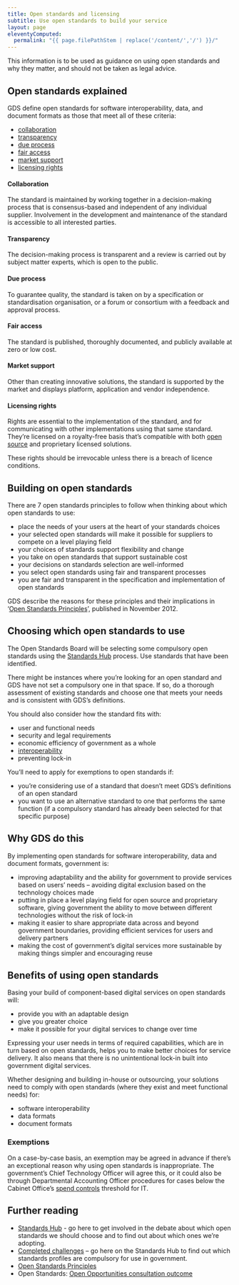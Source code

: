 ```yaml
---
title: Open standards and licensing
subtitle: Use open standards to build your service
layout: page
eleventyComputed:
  permalink: "{{ page.filePathStem | replace('/content/','/') }}/"
---
```


This information is to be used as guidance on using open standards and why they matter, and should not be taken as legal advice.

## Open standards explained

GDS define open standards for software interoperability, data, and document formats as those that meet all of these criteria:

- [collaboration](#collaboration)
- [transparency](#transparency)
- [due process](#due-process)
- [fair access](#fair-access)
- [market support](#market-support)
- [licensing rights](#licensing-rights)

#### Collaboration

The standard is maintained by working together in a decision-making process that is consensus-based and independent of any individual supplier. Involvement in the development and maintenance of the standard is accessible to all interested parties.

#### Transparency

The decision-making process is transparent and a review is carried out by subject matter experts, which is open to the public.

#### Due process

To guarantee quality, the standard is taken on by a specification or standardisation organisation, or a forum or consortium with a feedback and approval process.

#### Fair access

The standard is published, thoroughly documented, and publicly available at zero or low cost.

#### Market support

Other than creating innovative solutions, the standard is supported by the market and displays platform, application and vendor independence.

#### Licensing rights

Rights are essential to the implementation of the standard, and for communicating with other implementations using that same standard. They’re licensed on a royalty-free basis that’s compatible with both [open source](http://opensource.org/licenses/alphabetical) and proprietary licensed solutions.

These rights should be irrevocable unless there is a breach of licence conditions.

## Building on open standards

There are 7 open standards principles to follow when thinking about which open standards to use:

- place the needs of your users at the heart of your standards choices
- your selected open standards will make it possible for suppliers to compete on a level playing field
- your choices of standards support flexibility and change
- you take on open standards that support sustainable cost
- your decisions on standards selection are well-informed
- you select open standards using fair and transparent processes
- you are fair and transparent in the specification and implementation of open standards

GDS describe the reasons for these principles and their implications in ‘[Open Standards Principles](https://web.archive.org/web/20150324052622/https://www.gov.uk/government/publications/open-standards-principles/open-standards-principles)’, published in November 2012.

## Choosing which open standards to use

The Open Standards Board will be selecting some compulsory open standards using the [Standards Hub](http://standards.data.gov.uk/) process. Use standards that have been identified.

There might be instances where you’re looking for an open standard and GDS have not set a compulsory one in that space. If so, do a thorough assessment of existing standards and choose one that meets your needs and is consistent with GDS’s definitions.

You should also consider how the standard fits with:

- user and functional needs
- security and legal requirements
- economic efficiency of government as a whole
- [interoperability](https://en.wikipedia.org/wiki/Interoperability)
- preventing lock-in

You’ll need to apply for exemptions to open standards if:

- you’re considering use of a standard that doesn’t meet GDS’s definitions of an open standard
- you want to use an alternative standard to one that performs the same function (if a compulsory standard has already been selected for that specific purpose)

## Why GDS do this

By implementing open standards for software interoperability, data and document formats, government is:

- improving adaptability and the ability for government to provide services based on users’ needs – avoiding digital exclusion based on the technology choices made
- putting in place a level playing field for open source and proprietary software, giving government the ability to move between different technologies without the risk of lock-in
- making it easier to share appropriate data across and beyond government boundaries, providing efficient services for users and delivery partners
- making the cost of government’s digital services more sustainable by making things simpler and encouraging reuse

## Benefits of using open standards

Basing your build of component-based digital services on open standards will:

- provide you with an adaptable design
- give you greater choice
- make it possible for your digital services to change over time

Expressing your user needs in terms of required capabilities, which are in turn based on open standards, helps you to make better choices for service delivery. It also means that there is no unintentional lock-in built into government digital services.

Whether designing and building in-house or outsourcing, your solutions need to comply with open standards (where they exist and meet functional needs) for:

- software interoperability
- data formats
- document formats

### Exemptions

On a case-by-case basis, an exemption may be agreed in advance if there’s an exceptional reason why using open standards is inappropriate. The government’s Chief Technology Officer will agree this, or it could also be through Departmental Accounting Officer procedures for cases below the Cabinet Office’s [spend controls](https://web.archive.org/web/20150324052622/https://www.gov.uk/government/publications/cabinet-office-controls-guidance-version-3-1) threshold for IT.

## Further reading

- [Standards Hub](http://standards.data.gov.uk/) - go here to get involved in the debate about which open standards we should choose and to find out about which ones we’re adopting.
- [Completed challenges](http://standards.data.gov.uk/challenges/completed) – go here on the Standards Hub to find out which standards profiles are compulsory for use in government.
- [Open Standards Principles](/assets/content/version-1/guides/documents/Open-Standards-Principles-FINAL.pdf)
- Open Standards: [Open Opportunities consultation outcome](https://web.archive.org/web/20150324052622/https://www.gov.uk/government/consultations/open-standards-open-opportunities-flexibility-and-efficiency-in-government-it)
